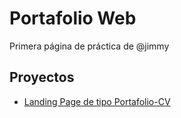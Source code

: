 # Portafolio Web

Primera página de práctica de @jimmy

## Proyectos

- [Landing Page de tipo Portafolio-CV](https://jimmyc12.github.io/portafolio-web/portafolio-cv)
